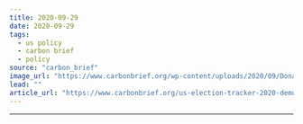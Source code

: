 ```yaml
---
title: 2020-09-29
date: 2020-09-29
tags: 
  - us policy
  - carbon brief
  - policy
source: "carbon_brief"
image_url: "https://www.carbonbrief.org/wp-content/uploads/2020/09/Donald-Trump-and-Joe-Biden-pin-badges-pictured-of-the-USA-flag-107x71.jpg"
lead: ""
article_url: "https://www.carbonbrief.org/us-election-tracker-2020-democrats-and-republicans-on-energy-and-climate"
---
```


---
